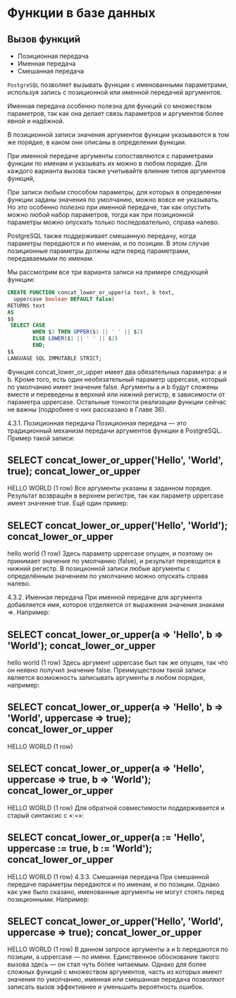 # Функции в базе данных


## Вызов функций 




* Позиционная передача
* Именная передача
* Смешанная передача


`PostgreSQL` позволяет вызывать функции с именованными параметрами, используя запись с позиционной или именной передачей аргументов. 

Именная передача особенно полезна для функций со множеством параметров, так как она делает связь параметров и аргументов более явной и надёжной.

В позиционной записи значения аргументов функции указываются в том же порядке, в каком они описаны в определении функции. 

При именной передаче аргументы сопоставляются с параметрами функции по именам и указывать их можно в любом порядке. Для каждого варианта вызова также учитывайте влияние типов аргументов функций, 


При записи любым способом параметры, для которых в определении функции заданы значения по умолчанию, можно вовсе не указывать. Но это особенно полезно при именной передаче, так как опустить можно любой набор параметров, тогда как при позиционной параметры можно опускать только последовательно, справа налево.

PostgreSQL также поддерживает смешанную передачу, когда параметры передаются и по именам, и по позиции. В этом случае позиционные параметры должны идти перед параметрами, передаваемыми по именам.

Мы рассмотрим все три варианта записи на примере следующей функции:


```sql
CREATE FUNCTION concat_lower_or_upper(a text, b text,
  uppercase boolean DEFAULT false)
RETURNS text
AS
$$
 SELECT CASE
        WHEN $3 THEN UPPER($1 || ' ' || $2)
        ELSE LOWER($1 || ' ' || $2)
        END;
$$
LANGUAGE SQL IMMUTABLE STRICT;
```


Функция concat_lower_or_upper имеет два обязательных параметра: a и b. Кроме того, есть один необязательный параметр uppercase, который по умолчанию имеет значение false. Аргументы a и b будут сложены вместе и переведены в верхний или нижний регистр, в зависимости от параметра uppercase. Остальные тонкости реализации функции сейчас не важны (подробнее о них рассказано в Главе 36).

4.3.1. Позиционная передача 
Позиционная передача — это традиционный механизм передачи аргументов функции в PostgreSQL. Пример такой записи:

SELECT concat_lower_or_upper('Hello', 'World', true);
 concat_lower_or_upper
-----------------------
 HELLO WORLD
(1 row)
Все аргументы указаны в заданном порядке. Результат возвращён в верхнем регистре, так как параметр uppercase имеет значение true. Ещё один пример:

SELECT concat_lower_or_upper('Hello', 'World');
 concat_lower_or_upper 
-----------------------
 hello world
(1 row)
Здесь параметр uppercase опущен, и поэтому он принимает значение по умолчанию (false), и результат переводится в нижний регистр. В позиционной записи любые аргументы с определённым значением по умолчанию можно опускать справа налево.

4.3.2. Именная передача 
При именной передаче для аргумента добавляется имя, которое отделяется от выражения значения знаками =>. Например:

SELECT concat_lower_or_upper(a => 'Hello', b => 'World');
 concat_lower_or_upper
-----------------------
 hello world
(1 row)
Здесь аргумент uppercase был так же опущен, так что он неявно получил значение false. Преимуществом такой записи является возможность записывать аргументы в любом порядке, например:

SELECT concat_lower_or_upper(a => 'Hello', b => 'World', uppercase => true);
 concat_lower_or_upper 
-----------------------
 HELLO WORLD
(1 row)

SELECT concat_lower_or_upper(a => 'Hello', uppercase => true, b => 'World');
 concat_lower_or_upper 
-----------------------
 HELLO WORLD
(1 row)
Для обратной совместимости поддерживается и старый синтаксис с «:=»:

SELECT concat_lower_or_upper(a := 'Hello', uppercase := true, b := 'World');
 concat_lower_or_upper
-----------------------
 HELLO WORLD
(1 row)
4.3.3. Смешанная передача 
При смешанной передаче параметры передаются и по именам, и по позиции. Однако как уже было сказано, именованные аргументы не могут стоять перед позиционными. Например:

SELECT concat_lower_or_upper('Hello', 'World', uppercase => true);
 concat_lower_or_upper
-----------------------
 HELLO WORLD
(1 row)
В данном запросе аргументы a и b передаются по позиции, а uppercase — по имени. Единственное обоснование такого вызова здесь — он стал чуть более читаемым. Однако для более сложных функций с множеством аргументов, часть из которых имеют значения по умолчанию, именная или смешанная передача позволяют записать вызов эффективнее и уменьшить вероятность ошибок.